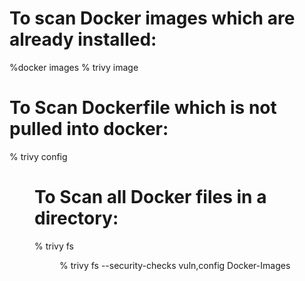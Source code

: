 # To scan Docker images which are already installed:
%docker images
% trivy image <image name>

# To Scan Dockerfile which is not pulled into docker:
% trivy config <dir name of folder containing Dockerfile>

# To Scan all Docker files in a directory:
% trivy fs <dir name of folder conataining all folders>

% trivy fs --security-checks vuln,config Docker-Images
